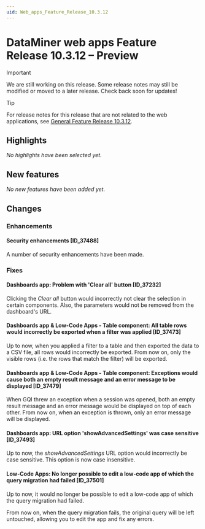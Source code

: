 ```yaml
---
uid: Web_apps_Feature_Release_10.3.12
---
```


# DataMiner web apps Feature Release 10.3.12 – Preview

> [!IMPORTANT]
> We are still working on this release. Some release notes may still be modified or moved to a later release. Check back soon for updates!

> [!TIP]
> For release notes for this release that are not related to the web applications, see [General Feature Release 10.3.12](xref:General_Feature_Release_10.3.12).

## Highlights

*No highlights have been selected yet.*

## New features

*No new features have been added yet.*

## Changes

### Enhancements

#### Security enhancements [ID_37488]

<!-- RN 37488: MR 10.3.0 [CU9] - FR 10.3.12 -->

A number of security enhancements have been made.

### Fixes

#### Dashboards app: Problem with 'Clear all' button [ID_37232]

<!-- MR 10.3.0 [CU9] - FR 10.3.12 -->

Clicking the *Clear all* button would incorrectly not clear the selection in certain components. Also, the parameters would not be removed from the dashboard's URL.

#### Dashboards app & Low-Code Apps - Table component: All table rows would incorrectly be exported when a filter was applied [ID_37473]

<!-- MR 10.3.0 [CU9] - FR 10.3.12 -->

Up to now, when you applied a filter to a table and then exported the data to a CSV file, all rows would incorrectly be exported. From now on, only the visible rows (i.e. the rows that match the filter) will be exported.

#### Dashboards app & Low-Code Apps - Table component: Exceptions would cause both an empty result message and an error message to be displayed [ID_37479]

<!-- MR 10.3.0 [CU9] - FR 10.3.12 -->

When GQI threw an exception when a session was opened, both an empty result message and an error message would be displayed on top of each other. From now on, when an exception is thrown, only an error message will be displayed.

#### Dashboards app: URL option 'showAdvancedSettings' was case sensitive [ID_37493]

<!-- MR 10.3.0 [CU9] - FR 10.3.12 -->

Up to now, the *showAdvancedSettings* URL option would incorrectly be case sensitive. This option is now case insensitive.

#### Low-Code Apps: No longer possible to edit a low-code app of which the query migration had failed [ID_37501]

<!-- MR 10.3.0 [CU9] - FR 10.3.12 -->

Up to now, it would no longer be possible to edit a low-code app of which the query migration had failed.

From now on, when the query migration fails, the original query will be left untouched, allowing you to edit the app and fix any errors.
